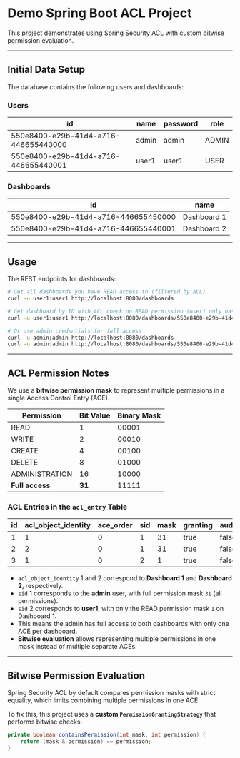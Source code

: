 # Demo Spring Boot ACL Project

This project demonstrates using Spring Security ACL with custom bitwise permission evaluation.

---

## Initial Data Setup

The database contains the following users and dashboards:

### Users

| id                                   | name  | password | role  |
|------------------------------------|-------|----------|-------|
| 550e8400-e29b-41d4-a716-446655440000 | admin | admin    | ADMIN |
| 550e8400-e29b-41d4-a716-446655440001 | user1 | user1    | USER  |

### Dashboards

| id                                   | name        |
|------------------------------------|-------------|
| 550e8400-e29b-41d4-a716-446655450000 | Dashboard 1 |
| 550e8400-e29b-41d4-a716-446655440001 | Dashboard 2 |

---

## Usage

The REST endpoints for dashboards:

```bash
# Get all dashboards you have READ access to (filtered by ACL)
curl -u user1:user1 http://localhost:8080/dashboards

# Get dashboard by ID with ACL check on READ permission (user1 only has permission for Dashboard 1)
curl -u user1:user1 http://localhost:8080/dashboards/550e8400-e29b-41d4-a716-446655450000

# Or use admin credentials for full access
curl -u admin:admin http://localhost:8080/dashboards
curl -u admin:admin http://localhost:8080/dashboards/550e8400-e29b-41d4-a716-446655440001
```


---

## ACL Permission Notes

We use a **bitwise permission mask** to represent multiple permissions in a single Access Control Entry (ACE).

| Permission      | Bit Value | Binary Mask |
|-----------------|-----------|-------------|
| READ            | 1         | 00001       |
| WRITE           | 2         | 00010       |
| CREATE          | 4         | 00100       |
| DELETE          | 8         | 01000       |
| ADMINISTRATION  | 16        | 10000       |
| **Full access** | **31**    | 11111       |

### ACL Entries in the `acl_entry` Table

| id | acl_object_identity | ace_order | sid | mask | granting | audit_success | audit_failure |
|----|---------------------|-----------|-----|------|----------|---------------|--------------|
| 1  | 1                   | 0         | 1   | 31   | true     | false         | false        |
| 2  | 2                   | 0         | 1   | 31   | true     | false         | false        |
| 3  | 1                   | 0         | 2   | 1    | true     | false         | false        |

- `acl_object_identity` 1 and 2 correspond to **Dashboard 1** and **Dashboard 2**, respectively.
- `sid` 1 corresponds to the **admin** user, with full permission mask `31` (all permissions).
- `sid` 2 corresponds to **user1**, with only the READ permission mask `1` on Dashboard 1.
- This means the admin has full access to both dashboards with only one ACE per dashboard.
- **Bitwise evaluation** allows representing multiple permissions in one mask instead of multiple separate ACEs.

- ---

## Bitwise Permission Evaluation

Spring Security ACL by default compares permission masks with strict equality, which limits combining multiple permissions in one ACE.

To fix this, this project uses a **custom `PermissionGrantingStrategy`** that performs bitwise checks:

```java
private boolean containsPermission(int mask, int permission) {
    return (mask & permission) == permission;
}
```


